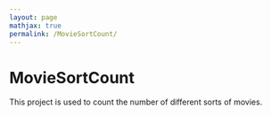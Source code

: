 ```yaml
---
layout: page
mathjax: true
permalink: /MovieSortCount/
---
```


# MovieSortCount
This project is used to count the number of different sorts of movies.
